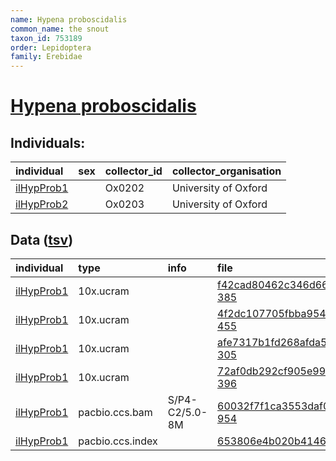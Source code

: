 ```yaml
---
name: Hypena proboscidalis
common_name: the snout
taxon_id: 753189
order: Lepidoptera
family: Erebidae
---
```


# [Hypena proboscidalis](https://www.ebi.ac.uk/ena/data/taxonomy/v1/taxon/tax-id/753189)

## Individuals:

| individual | sex | collector_id | collector_organisation |
| :--------- | :-: | :----------- | :--------------------- |
| [ilHypProb1](ilHypProb1.md) |  | Ox0202 | University of Oxford |
| [ilHypProb2](ilHypProb2.md) |  | Ox0203 | University of Oxford |

## Data ([tsv](Hypena_proboscidalis_data.tsv))

| individual | type | info | file |
| :--------- | :--- | :--- | :--- |
| [ilHypProb1](ilHypProb1.md) | 10x.ucram |  | [f42cad80462c346d66838628b2a2b51f-385](https://darwin.cog.sanger.ac.uk/insects/Hypena_proboscidalis/ilHypProb1/genomic_data/10x/33308_6%235.cram) |
| [ilHypProb1](ilHypProb1.md) | 10x.ucram |  | [4f2dc107705fbba954f0369e3f5e012b-455](https://darwin.cog.sanger.ac.uk/insects/Hypena_proboscidalis/ilHypProb1/genomic_data/10x/33308_6%236.cram) |
| [ilHypProb1](ilHypProb1.md) | 10x.ucram |  | [afe7317b1fd268afda59fa1a4ac6fe17-305](https://darwin.cog.sanger.ac.uk/insects/Hypena_proboscidalis/ilHypProb1/genomic_data/10x/33308_6%237.cram) |
| [ilHypProb1](ilHypProb1.md) | 10x.ucram |  | [72af0db292cf905e99d1a0746882f278-396](https://darwin.cog.sanger.ac.uk/insects/Hypena_proboscidalis/ilHypProb1/genomic_data/10x/33308_6%238.cram) |
| [ilHypProb1](ilHypProb1.md) | pacbio.ccs.bam | S/P4-C2/5.0-8M | [60032f7f1ca3553daf0c42c86fc7ba58-954](https://darwin.cog.sanger.ac.uk/insects/Hypena_proboscidalis/ilHypProb1/genomic_data/pacbio/m64089_191129_131209.bc1016_BAK8B_OA--bc1016_BAK8B_OA.ccs.bam) |
| [ilHypProb1](ilHypProb1.md) | pacbio.ccs.index |  | [653806e4b020b414618dbfc8a53ec949](https://darwin.cog.sanger.ac.uk/insects/Hypena_proboscidalis/ilHypProb1/genomic_data/pacbio/m64089_191129_131209.bc1016_BAK8B_OA--bc1016_BAK8B_OA.ccs.bam.pbi) |
